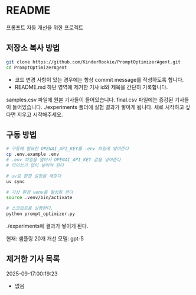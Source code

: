 # README
프롬프트 자동 개선을 위한 프로젝트

## 저장소 복사 방법
```bash
git clone https://github.com/KinderRookie/PromptOptimizerAgent.git
cd PromptOptimizerAgent
```

- 코드 변경 사항이 있는 경우에는 항상 commit message를 작성하도록 합니다. 
- README.md 하단 영역에 제거한 기사 id와 제목을 간단히 기록합니다. 

samples.csv 파일에 원본 기사들이 들어있습니다.
final.csv 파일에는 증강된 기사들이 들어있습니다.
./experiments 폴더에 실험 결과가 쌓이게 됩니다. 새로 시작하고 싶다면 지우고 시작해주세요. 

## 구동 방법
```bash
# 구동에 필요한 OPENAI_API_KEY를 .env 파일에 넣어준다
cp .env.example .env
# .env 파일을 열어서 OPENAI_API_KEY 값을 넣어준다
# 띄어쓰기 없이 넣어야 한다

# uv로 환경 설정을 해준다
uv sync

# 가상 환경 venv를 활성화 한다
source .venv/bin/activate

# 스크립트를 실행한다.
python prompt_optimizer.py
```

./experiments에 결과가 쌓이게 된다.

현재: 샘플링 20개
개선 모델: gpt-5

## 제거한 기사 목록
2025-09-17:00:19:23
- 없음

